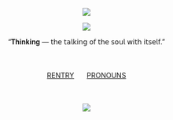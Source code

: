 <div align="center">
   
![](https://komarev.com/ghpvc/?username=hymnusveritatis&abbreviated=true&style=for-the-badge&color=72629e&label=☼)


<p align="center">
   <img src="https://file.garden/aAg-tXrabAPrZUtx/67_sin_titulo_20250526231306.png">
</p>



<p align="center">
“𝐓𝐡𝐢𝐧𝐤𝐢𝐧𝐠 — 𝗍𝗁𝖾 𝗍𝖺𝗅𝗄𝗂𝗇𝗀 𝗈𝖿 𝗍𝗁𝖾 𝗌𝗈𝗎𝗅 𝗐𝗂𝗍𝗁 𝗂𝗍𝗌𝖾𝗅𝖿.”
</p>
ㅤㅤㅤㅤㅤㅤ


<p align="center">
<a href="https://rentry.co/veritasetvirtus">RENTRY</a>ㅤㅤ<a href="https://pronouns.cc/@orphicverity">PRONOUNS</a>
</p>
ㅤㅤㅤㅤㅤㅤ
ㅤㅤㅤㅤㅤㅤ
<p align="center">
   <img src="https://64.media.tumblr.com/ed6c3199da0b60b8568dbd2d11d8bc3b/c6a761c486be9cef-c2/s75x75_c1/e253dc3e2cf69333358aeabe3baaeb894539b11f.gifv">
</p>
